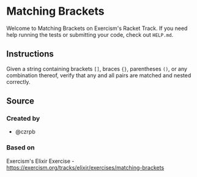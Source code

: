 # Matching Brackets

Welcome to Matching Brackets on Exercism's Racket Track.
If you need help running the tests or submitting your code, check out `HELP.md`.

## Instructions

Given a string containing brackets `[]`, braces `{}`, parentheses `()`,
or any combination thereof, verify that any and all pairs are matched
and nested correctly.

## Source

### Created by

- @czrpb

### Based on

Exercism's Elixir Exercise - https://exercism.org/tracks/elixir/exercises/matching-brackets